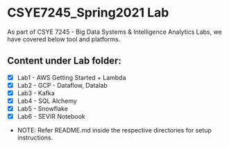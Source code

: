 # CSYE7245_Spring2021 Lab 

As part of CSYE 7245 - Big Data Systems & Intelligence Analytics Labs, we have covered below tool and platforms.

## Content under Lab folder:
- [x] Lab1 - AWS Getting Started + Lambda
- [x] Lab2 - GCP - Dataflow, Datalab
- [x] Lab3 - Kafka
- [x] Lab4 - SQL Alchemy
- [x] Lab5 - Snowflake
- [x] Lab6 - SEVIR Notebook

* NOTE: Refer README.md inside the respective directories for setup instructions. 
